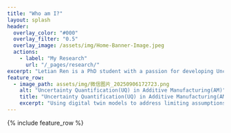```yaml
---
title: "Who am I?"
layout: splash
header:
  overlay_color: "#000"
  overlay_filter: "0.5"
  overlay_image: /assets/img/Home-Banner-Image.jpeg
  actions:
    - label: "My Research"
      url: "/_pages/research/"
excerpt: "Letian Ren is a PhD student with a passion for developing Uncertainty Quantification(UQ) methods."
feature_row:
  - image_path: assets/img/微信图片_20250906172723.png
    alt: "Uncertainty Quantification(UQ) in Additive Manufacturing(AM)"
    title: "Uncertainty Quantification(UQ) in Additive Manufacturing(AM)"
    excerpt: "Using digital twin models to address limiting assumptions, obstacles, and other challenges with qualifying AM hardware."
---
```


{% include feature_row %}
